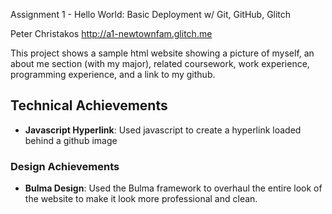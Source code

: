 Assignment 1 - Hello World: Basic Deployment w/ Git, GitHub, Glitch

Peter Christakos
http://a1-newtownfam.glitch.me

This project shows a sample html website showing a picture of myself, an about me section (with my major), related coursework, work experience, programming experience,
and a link to my github. 

## Technical Achievements
- **Javascript Hyperlink**: Used javascript to create a hyperlink loaded behind a github image

### Design Achievements
- **Bulma Design**: Used the Bulma framework to overhaul the entire look of the website to make it look more professional and clean.  